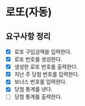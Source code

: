 # 로또(자동)

## 요구사항 정리

- [x] 로또 구입금액을 입력한다.
- [x] 로또 번호를 생성한다.
- [x] 생성한 로또 번호를 출력한다.
- [x] 지난 주 당첨 번호를 입력한다.
- [x] 보너스 번호를 입력한다.
- [x] 당첨 통계를 낸다.
- [ ] 당첨 통계를 출력한다.
